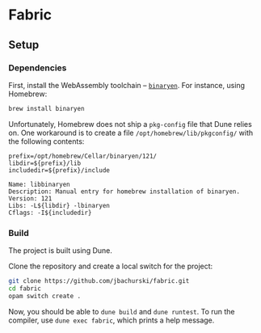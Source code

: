 # Fabric

## Setup

### Dependencies

First, install the WebAssembly toolchain – [`binaryen`](https://github.com/WebAssembly/binaryen/). For instance, using Homebrew:

```bash
brew install binaryen
```

Unfortunately, Homebrew does not ship a `pkg-config` file that Dune relies on. One workaround is to create a file `/opt/homebrew/lib/pkgconfig/` with the following contents:

```
prefix=/opt/homebrew/Cellar/binaryen/121/
libdir=${prefix}/lib
includedir=${prefix}/include

Name: libbinaryen
Description: Manual entry for homebrew installation of binaryen.
Version: 121
Libs: -L${libdir} -lbinaryen
Cflags: -I${includedir}
```

### Build

The project is built using Dune.

Clone the repository and create a local switch for the project: 

```bash
git clone https://github.com/jbachurski/fabric.git
cd fabric
opam switch create .
```

Now, you should be able to `dune build` and `dune runtest`. To run the compiler, use `dune exec fabric`, which prints a help message.